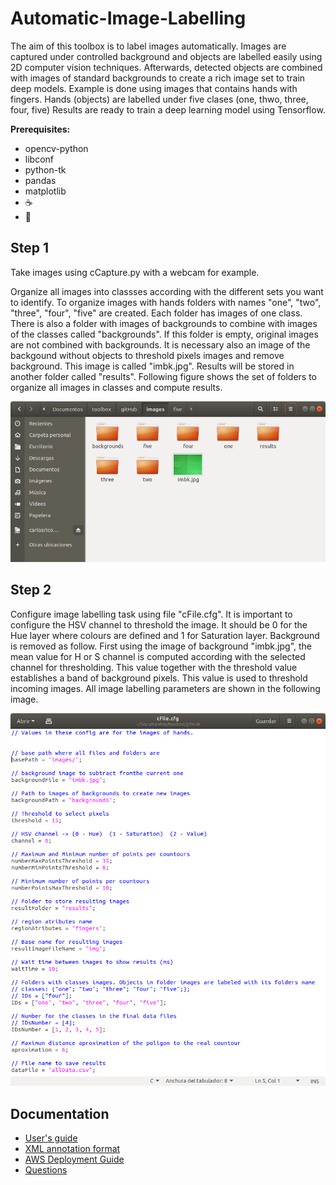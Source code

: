 # Automatic-Image-Labelling
The aim of this toolbox is to label images automatically. Images are captured under controlled background and objects are labelled easily using 2D computer vision techniques. Afterwards, detected objects are combined with images of standard backgrounds to create a rich image set to train deep models. 
Example is done using images that contains hands with fingers. Hands (objects) are labelled under five clases (one, thwo, three, four, five)
Results are ready to train a deep learning model using Tensorflow.

**Prerequisites:**
- opencv-python
- libconf
- python-tk
- pandas
- matplotlib
- :coffee: 
- :pizza:

## Step 1
Take images using cCapture.py with a webcam for example. 

Organize all images into classses according with the different sets you want to identify. To organize images with hands folders with names "one", "two", "three", "four", "five" are created. Each folder has images of one class. There is also a folder with images of backgrounds to combine with images of the classes called "backgrounds". If this folder is empty, original images are not combined with backgrounds. It is necessary also an image of the backgound without objects to threshold pixels images and remove background. This image is called "imbk.jpg". Results will be stored in another folder called "results".  Following figure shows the set of folders to organize all images in classes and compute results.

![Folders](documentation/folders.png)

## Step 2
Configure image labelling task using file "cFile.cfg". It is important to configure the HSV channel to threshold the image. It should be 0 for the Hue layer where colours are defined and 1 for Saturation layer. Background is removed as follow. First using the image  of background "imbk.jpg", the mean value for H or S channel is computed according with the selected channel for thresholding. This value together with the threshold value establishes a band of background pixels. This value is used to threshold incoming images. All image labelling parameters are shown in the following image.

![Parameters](documentation/parameters.png)

## Documentation

-   [User's guide](cvat/apps/documentation/user_guide.md)
-   [XML annotation format](cvat/apps/documentation/xml_format.md)
-   [AWS Deployment Guide](cvat/apps/documentation/AWS-Deployment-Guide.md)
-   [Questions](#questions)

